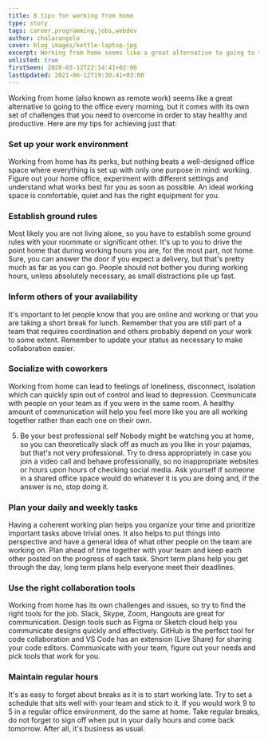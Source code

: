 ```yaml
---
title: 8 tips for working from home
type: story
tags: career,programming,jobs,webdev
author: chalarangelo
cover: blog_images/kettle-laptop.jpg
excerpt: Working from home seems like a great alternative to going to the office, but there are challenges that come with it that you need to overcome...
unlisted: true
firstSeen: 2020-03-12T22:14:41+02:00
lastUpdated: 2021-06-12T19:30:41+03:00
---
```


Working from home (also known as remote work) seems like a great alternative to going to the office every morning, but it comes with its own set of challenges that you need to overcome in order to stay healthy and productive. Here are my tips for achieving just that:

### Set up your work environment

Working from home has its perks, but nothing beats a well-designed office space where everything is set up with only one purpose in mind: working. Figure out your home office, experiment with different settings and understand what works best for you as soon as possible. An ideal working space is comfortable, quiet and has the right equipment for you.

### Establish ground rules

Most likely you are not living alone, so you have to establish some ground rules with your roommate or significant other. It's up to you to drive the point home that during working hours you are, for the most part, not home. Sure, you can answer the door if you expect a delivery, but that's pretty much as far as you can go. People should not bother you during working hours, unless absolutely necessary, as small distractions pile up fast.

### Inform others of your availability

It's important to let people know that you are online and working or that you are taking a short break for lunch. Remember that you are still part of a team that requires coordination and others probably depend on your work to some extent. Remember to update your status as necessary to make collaboration easier.

### Socialize with coworkers

Working from home can lead to feelings of loneliness, disconnect, isolation which can quickly spin out of control and lead to depression. Communicate with people on your team as if you were in the same room. A healthy amount of communication will help you feel more like you are all working together rather than each one on their own.

5. Be your best professional self
Nobody might be watching you at home, so you can theoretically slack off as much as you like in your pajamas, but that's not very professional. Try to dress appropriately in case you join a video call and behave professionally, so no inappropriate websites or hours upon hours of checking social media. Ask yourself if someone in a shared office space would do whatever it is you are doing and, if the answer is no, stop doing it.

### Plan your daily and weekly tasks

Having a coherent working plan helps you organize your time and prioritize important tasks above trivial ones. It also helps to put things into perspective and have a general idea of what other people on the team are working on. Plan ahead of time together with your team and keep each other posted on the progress of each task. Short term plans help you get through the day, long term plans help everyone meet their deadlines.

### Use the right collaboration tools

Working from home has its own challenges and issues, so try to find the right tools for the job. Slack, Skype, Zoom, Hangouts are great for communication. Design tools such as Figma or Sketch cloud help you communicate designs quickly and effectively. GitHub is the perfect tool for code collaboration and VS Code has an extension (Live Share) for sharing your code editors. Communicate with your team, figure out your needs and pick tools that work for you.

### Maintain regular hours

It's as easy to forget about breaks as it is to start working late. Try to set a schedule that sits well with your team and stick to it. If you would work 9 to 5 in a regular office environment, do the same at home. Take regular breaks, do not forget to sign off when put in your daily hours and come back tomorrow. After all, it's business as usual.
